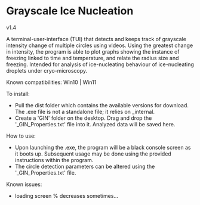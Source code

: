 # Grayscale Ice Nucleation
 v1.4

 A terminal-user-interface (TUI) that detects and keeps track of grayscale intensity change of multiple circles using videos. Using the greatest change in intensity, the program is able to plot graphs showing the instance of freezing linked to time and temperature, and relate the radius size and freezing. Intended for analysis of ice-nucleating behaviour of ice-nucleating droplets under cryo-microscopy.

 Known compatibilities: Win10 | Win11

 To install: 
 - Pull the dist folder which contains the available versions for download. The .exe file is not a standalone file; it relies on _internal.
 - Create a 'GIN' folder on the desktop. Drag and drop the '_GIN_Properties.txt' file into it. Analyzed data will be saved here.

 How to use: 
 - Upon launching the .exe, the program will be a black console screen as it boots up. Subsequent usage may be done using the provided instructions within the program.
 - The circle detection parameters can be altered using the '_GIN_Properties.txt' file.

 Known issues:
 - loading screen % decreases sometimes...
